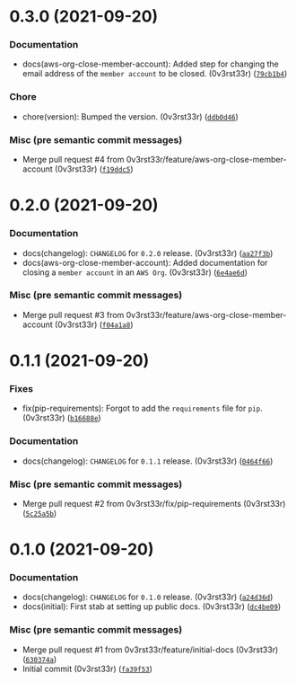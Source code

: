 # 0.3.0 (2021-09-20)

### Documentation

* docs(aws-org-close-member-account): Added step for changing the email address of the `member account` to be closed. (0v3rst33r) ([`79cb1b4`](https://github.com/0v3rst33r/handy-docs/commit/79cb1b493ada8c116db519fb348392011aaf447a))

### Chore

* chore(version): Bumped the version. (0v3rst33r) ([`ddb0d46`](https://github.com/0v3rst33r/handy-docs/commit/ddb0d469a8906069f9484aa10f360a466d0e8f71))

### Misc (pre semantic commit messages)

* Merge pull request #4 from 0v3rst33r/feature/aws-org-close-member-account (0v3rst33r) ([`f19ddc5`](https://github.com/0v3rst33r/handy-docs/commit/f19ddc5c0005eb8647a20542a3b4bc59f8088129))

# 0.2.0 (2021-09-20)

### Documentation

* docs(changelog): `CHANGELOG` for `0.2.0` release. (0v3rst33r) ([`aa27f3b`](https://github.com/0v3rst33r/handy-docs/commit/aa27f3b4b2101502198fd95528d7ff08c989e7ce))
* docs(aws-org-close-member-account): Added documentation for closing a `member account` in an `AWS Org`. (0v3rst33r) ([`6e4ae6d`](https://github.com/0v3rst33r/handy-docs/commit/6e4ae6d2943fd5f7fe66dac299e1c103a53185e0))

### Misc (pre semantic commit messages)

* Merge pull request #3 from 0v3rst33r/feature/aws-org-close-member-account (0v3rst33r) ([`f04a1a8`](https://github.com/0v3rst33r/handy-docs/commit/f04a1a89788748b5d529963efe4220996c140dac))

# 0.1.1 (2021-09-20)

### Fixes

* fix(pip-requirements): Forgot to add the `requirements` file for `pip`. (0v3rst33r) ([`b16688e`](https://github.com/0v3rst33r/handy-docs/commit/b16688e5a572841fdcab8c04b46a7e80d32ea875))

### Documentation

* docs(changelog): `CHANGELOG` for `0.1.1` release. (0v3rst33r) ([`0464f66`](https://github.com/0v3rst33r/handy-docs/commit/0464f66f2e1c999da415e9abb66c980fafa93303))

### Misc (pre semantic commit messages)

* Merge pull request #2 from 0v3rst33r/fix/pip-requirements (0v3rst33r) ([`5c25a5b`](https://github.com/0v3rst33r/handy-docs/commit/5c25a5b4017da073581691a94b3863b20ef8958b))

# 0.1.0 (2021-09-20)

### Documentation

* docs(changelog): `CHANGELOG` for `0.1.0` release. (0v3rst33r) ([`a24d36d`](https://github.com/0v3rst33r/handy-docs/commit/a24d36d8e505bfcfd9aa93b5a393c888f7b16e77))
* docs(initial): First stab at setting up public docs. (0v3rst33r) ([`dc4be09`](https://github.com/0v3rst33r/handy-docs/commit/dc4be09f2cae821b03a3774ddf1aef4b38904a23))

### Misc (pre semantic commit messages)

* Merge pull request #1 from 0v3rst33r/feature/initial-docs (0v3rst33r) ([`630374a`](https://github.com/0v3rst33r/handy-docs/commit/630374a26c885c55f058ad5bc14a65da30e8510a))
* Initial commit (0v3rst33r) ([`fa39f53`](https://github.com/0v3rst33r/handy-docs/commit/fa39f53da2c9a92d6e7f93d346d9a453f135a6d2))
